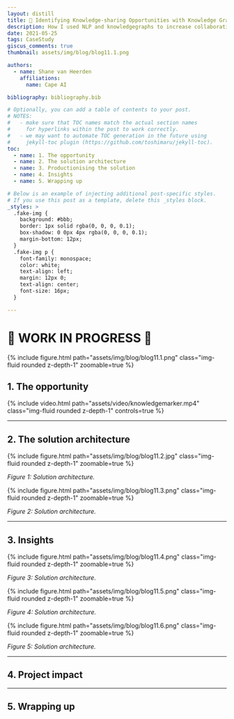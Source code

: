 ```yaml
---
layout: distill
title: 🌌 Identifying Knowledge-sharing Opportunities with Knowledge Graphs
description: How I used NLP and knowledgegraphs to increase collaboration in the workplace
date: 2021-05-25
tags: CaseStudy
giscus_comments: true
thumbnail: assets/img/blog/blog11.1.png

authors:
  - name: Shane van Heerden
    affiliations:
      name: Cape AI

bibliography: bibliography.bib

# Optionally, you can add a table of contents to your post.
# NOTES:
#   - make sure that TOC names match the actual section names
#     for hyperlinks within the post to work correctly.
#   - we may want to automate TOC generation in the future using
#     jekyll-toc plugin (https://github.com/toshimaru/jekyll-toc).
toc:
  - name: 1. The opportunity
  - name: 2. The solution architecture
  - name: 3. Productionising the solution
  - name: 4. Insights
  - name: 5. Wrapping up

# Below is an example of injecting additional post-specific styles.
# If you use this post as a template, delete this _styles block.
_styles: >
  .fake-img {
    background: #bbb;
    border: 1px solid rgba(0, 0, 0, 0.1);
    box-shadow: 0 0px 4px rgba(0, 0, 0, 0.1);
    margin-bottom: 12px;
  }
  .fake-img p {
    font-family: monospace;
    color: white;
    text-align: left;
    margin: 12px 0;
    text-align: center;
    font-size: 16px;
  }

---
```


# 🚧 WORK IN PROGRESS 🚧

{% include figure.html path="assets/img/blog/blog11.1.png" class="img-fluid rounded z-depth-1" zoomable=true %}

## 1. The opportunity

<div class="col-sm mt-3 mt-md-0">
    {% include video.html path="assets/video/knowledgemarker.mp4" class="img-fluid rounded z-depth-1" controls=true %}
</div>

***

## 2. The solution architecture


{% include figure.html path="assets/img/blog/blog11.2.jpg" class="img-fluid rounded z-depth-1" zoomable=true %}
<div class="caption">
    <em>Figure 1: Solution architecture.</em> 
</div>


{% include figure.html path="assets/img/blog/blog11.3.png" class="img-fluid rounded z-depth-1" zoomable=true %}
<div class="caption">
    <em>Figure 2: Solution architecture.</em> 
</div>


***

## 3. Insights


{% include figure.html path="assets/img/blog/blog11.4.png" class="img-fluid rounded z-depth-1" zoomable=true %}
<div class="caption">
    <em>Figure 3: Solution architecture.</em> 
</div>

{% include figure.html path="assets/img/blog/blog11.5.png" class="img-fluid rounded z-depth-1" zoomable=true %}
<div class="caption">
    <em>Figure 4: Solution architecture.</em> 
</div>

{% include figure.html path="assets/img/blog/blog11.6.png" class="img-fluid rounded z-depth-1" zoomable=true %}
<div class="caption">
    <em>Figure 5: Solution architecture.</em> 
</div>

***

## 4. Project impact


***

## 5. Wrapping up

